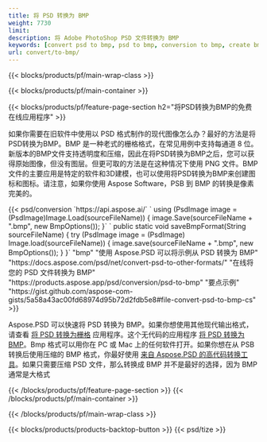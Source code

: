 ```yaml
---
title: 将 PSD 转换为 BMP
weight: 7730
limit: 
description: 将 Adobe PhotoShop PSD 文件转换为 BMP
keywords: [convert psd to bmp, psd to bmp, conversion to bmp, create bmp from psd, print psd as bmp]
url: convert/to-bmp/
---
```


{{< blocks/products/pf/main-wrap-class >}}

{{< blocks/products/pf/main-container >}}

{{< blocks/products/pf/feature-page-section h2="将PSD转换为BMP的免费在线应用程序" >}}
<p>如果你需要在旧软件中使用以 PSD 格式制作的现代图像怎么办？最好的方法是将PSD转换为BMP。BMP 是一种老式的栅格格式，在常见用例中支持每通道 8 位。新版本的BMP文件支持透明度和压缩，因此在将PSD转换为BMP之后，您可以获得原始图像，但没有图层。但更可取的方法是在这种情况下使用 PNG 文件。BMP文件的主要应用是特定的软件和3D建模，也可以使用将PSD转换为BMP来创建图标和图标。请注意，如果你使用 Aspose Software，PSB 到 BMP 的转换是像素完美的。</p>
{{< psd/conversion `https://api.aspose.ai/` 
`    using (PsdImage image = (PsdImage)Image.Load(sourceFileName))
    {
        image.Save(sourceFileName + ".bmp",  new BmpOptions());
    }` 
`    public static void saveBmpFormat(String sourceFileName) {
        try (PsdImage image = (PsdImage) Image.load(sourceFileName)) {
            image.save(sourceFileName + ".bmp", new BmpOptions());
        }
    }` 
	"bmp" 
"使用 Aspose.PSD 可以将示例从 PSD 转换为 BMP"  "https://docs.aspose.com/psd/net/convert-psd-to-other-formats/" 
"在线将您的 PSD 文件转换为 BMP" "https://products.aspose.app/psd/conversion/psd-to-bmp" 
"要点示例" "https://gist.github.com/aspose-com-gists/5a58a43ac00fd68974d95b72d2fdb5e8#file-convert-psd-to-bmp-cs" >}}
<p>Aspose.PSD 可以快速将 PSD 转换为 BMP。如果你想使用其他现代输出格式，请查看 <a href="/psd/convert">将 PSD 转换为栅格</a> 应用程序。这个无代码的应用程序 <a href="/psd/convert/to-bmp">将 PSD 转换为 BMP</a>。Bmp 格式可以用你在 PC 或 Mac 上的任何软件打开。如果你想在从 PSB 转换后使用压缩的 BMP 格式，你最好使用 <a href="/psd">来自 Aspose.PSD 的高代码转换工具</a>。如果只需要压缩 PSD 文件，那么转换成 BMP 并不是最好的选择，因为 BMP 通常是大格式</p>
{{< /blocks/products/pf/feature-page-section >}}
{{< /blocks/products/pf/main-container >}}


{{< /blocks/products/pf/main-wrap-class >}}

{{< blocks/products/products-backtop-button >}}
{{< psd/tize >}}
